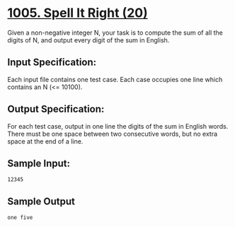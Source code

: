 # [1005. Spell It Right (20)](https://www.patest.cn/contests/pat-a-practise/1005)

Given a non-negative integer N, your task is to compute the sum of all the digits of N, and output every digit of the sum in English.

## Input Specification:

Each input file contains one test case. Each case occupies one line which contains an N (<= 10100).

## Output Specification:

For each test case, output in one line the digits of the sum in English words. There must be one space between two consecutive words, but no extra space at the end of a line.

## Sample Input:
```
12345
```

## Sample Output
```
one five
```